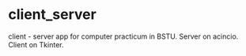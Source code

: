 # client_server
client - server app for computer practicum in BSTU.
Server on acincio.
Client on Tkinter.

